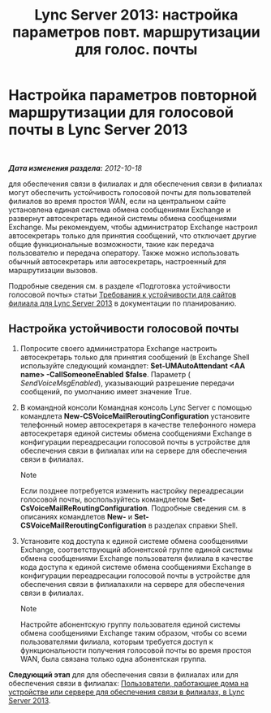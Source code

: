 ﻿---
title: "Lync Server 2013: настройка параметров повт. маршрутизации для голос. почты"
TOCTitle: Настройка параметров повторной маршрутизации для голосовой почты
ms:assetid: 7ab6be28-eabb-4a79-a796-648887d71b83
ms:mtpsurl: https://technet.microsoft.com/ru-ru/library/Gg398606(v=OCS.15)
ms:contentKeyID: 49310277
ms.date: 05/19/2016
mtps_version: v=OCS.15
ms.translationtype: HT
---

# Настройка параметров повторной маршрутизации для голосовой почты в Lync Server 2013

 

_**Дата изменения раздела:** 2012-10-18_

для обеспечения связи в филиалах и для обеспечения связи в филиалах могут обеспечить устойчивость голосовой почты для пользователей филиалов во время простоя WAN, если на центральном сайте установлена единая система обмена сообщениями Exchange и развернут автосекретарь единой системы обмена сообщениями Exchange. Мы рекомендуем, чтобы администратор Exchange настроил автосекретарь только для принятия сообщений, что отключает другие общие функциональные возможности, такие как передача пользователю и передача оператору. Также можно использовать обычный автосекретарь или автосекретарь, настроенный для маршрутизации вызовов.

Подробные сведения см. в разделе «Подготовка устойчивости голосовой почты» статьи [Требования к устойчивости для сайтов филиала для Lync Server 2013](lync-server-2013-branch-site-resiliency-requirements.md) в документации по планированию.

## Настройка устойчивости голосовой почты

1.  Попросите своего администратора Exchange настроить автосекретарь только для принятия сообщений (в Exchange Shell используйте следующий командлет: **Set-UMAutoAttendant \<AA name\> -CallSomeoneEnabled $false**. Параметр ( *SendVoiceMsgEnabled*), указывающий разрешение передачи сообщений, по умолчанию имеет значение True.

2.  В командной консоли Командная консоль Lync Server с помощью командлета **New-CSVoiceMailReroutingConfiguration** установите телефонный номер автосекретаря в качестве телефонного номера автосекретаря единой системы обмена сообщениями Exchange в конфигурации переадресации голосовой почты в устройстве для обеспечения связи в филиалах или на сервере для обеспечения связи в филиалах.
    
    > [!NOTE]  
    > Если позднее потребуется изменить настройку переадресации голосовой почты, воспользуйтесь командлетом <strong>Set-CsVoiceMailReRoutingConfiguration</strong>. Подробные сведения см. в описаниях командлетов <strong>New-</strong> и <strong>Set-CSVoiceMailReroutingConfiguration</strong> в разделах справки Shell.

3.  Установите код доступа к единой системе обмена сообщениями Exchange, соответствующий абонентской группе единой системы обмена сообщениями Exchange пользователя филиала в качестве кода доступа к единой системе обмена сообщениями Exchange в конфигурации переадресации голосовой почты в устройстве для обеспечения связи в филиалахили на сервере для обеспечения связи в филиалах.
    
    > [!NOTE]  
    > Настройте абонентскую группу пользователя единой системы обмена сообщениями Exchange таким образом, чтобы со всеми пользователями филиала, которым требуется доступ к функциональности получения голосовой почты во время простоя WAN, была связана только одна абонентская группа.

**Следующий этап** для для обеспечения связи в филиалах или для обеспечения связи в филиалах: [Пользователи, работающие дома на устройстве или сервере для обеспечения связи в филиалах, в Lync Server 2013](lync-server-2013-home-users-on-a-survivable-branch-appliance-or-server.md).


